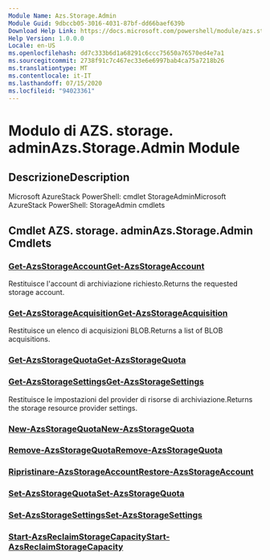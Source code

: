 ```yaml
---
Module Name: Azs.Storage.Admin
Module Guid: 9dbccb05-3016-4031-87bf-dd66baef639b
Download Help Link: https://docs.microsoft.com/powershell/module/azs.storage.admin
Help Version: 1.0.0.0
Locale: en-US
ms.openlocfilehash: dd7c333b6d1a68291c6ccc75650a76570ed4e7a1
ms.sourcegitcommit: 2738f91c7c467ec33e6e6997bab4ca75a7218b26
ms.translationtype: MT
ms.contentlocale: it-IT
ms.lasthandoff: 07/15/2020
ms.locfileid: "94023361"
---
```

# <span data-ttu-id="ed4ac-101">Modulo di AZS. storage. admin</span><span class="sxs-lookup"><span data-stu-id="ed4ac-101">Azs.Storage.Admin Module</span></span>
## <span data-ttu-id="ed4ac-102">Descrizione</span><span class="sxs-lookup"><span data-stu-id="ed4ac-102">Description</span></span>
<span data-ttu-id="ed4ac-103">Microsoft AzureStack PowerShell: cmdlet StorageAdmin</span><span class="sxs-lookup"><span data-stu-id="ed4ac-103">Microsoft AzureStack PowerShell: StorageAdmin cmdlets</span></span>

## <span data-ttu-id="ed4ac-104">Cmdlet AZS. storage. admin</span><span class="sxs-lookup"><span data-stu-id="ed4ac-104">Azs.Storage.Admin Cmdlets</span></span>
### [<span data-ttu-id="ed4ac-105">Get-AzsStorageAccount</span><span class="sxs-lookup"><span data-stu-id="ed4ac-105">Get-AzsStorageAccount</span></span>](Get-AzsStorageAccount.md)
<span data-ttu-id="ed4ac-106">Restituisce l'account di archiviazione richiesto.</span><span class="sxs-lookup"><span data-stu-id="ed4ac-106">Returns the requested storage account.</span></span>

### [<span data-ttu-id="ed4ac-107">Get-AzsStorageAcquisition</span><span class="sxs-lookup"><span data-stu-id="ed4ac-107">Get-AzsStorageAcquisition</span></span>](Get-AzsStorageAcquisition.md)
<span data-ttu-id="ed4ac-108">Restituisce un elenco di acquisizioni BLOB.</span><span class="sxs-lookup"><span data-stu-id="ed4ac-108">Returns a list of BLOB acquisitions.</span></span>

### [<span data-ttu-id="ed4ac-109">Get-AzsStorageQuota</span><span class="sxs-lookup"><span data-stu-id="ed4ac-109">Get-AzsStorageQuota</span></span>](Get-AzsStorageQuota.md)


### [<span data-ttu-id="ed4ac-110">Get-AzsStorageSettings</span><span class="sxs-lookup"><span data-stu-id="ed4ac-110">Get-AzsStorageSettings</span></span>](Get-AzsStorageSettings.md)
<span data-ttu-id="ed4ac-111">Restituisce le impostazioni del provider di risorse di archiviazione.</span><span class="sxs-lookup"><span data-stu-id="ed4ac-111">Returns the storage resource provider settings.</span></span>

### [<span data-ttu-id="ed4ac-112">New-AzsStorageQuota</span><span class="sxs-lookup"><span data-stu-id="ed4ac-112">New-AzsStorageQuota</span></span>](New-AzsStorageQuota.md)


### [<span data-ttu-id="ed4ac-113">Remove-AzsStorageQuota</span><span class="sxs-lookup"><span data-stu-id="ed4ac-113">Remove-AzsStorageQuota</span></span>](Remove-AzsStorageQuota.md)


### [<span data-ttu-id="ed4ac-114">Ripristinare-AzsStorageAccount</span><span class="sxs-lookup"><span data-stu-id="ed4ac-114">Restore-AzsStorageAccount</span></span>](Restore-AzsStorageAccount.md)


### [<span data-ttu-id="ed4ac-115">Set-AzsStorageQuota</span><span class="sxs-lookup"><span data-stu-id="ed4ac-115">Set-AzsStorageQuota</span></span>](Set-AzsStorageQuota.md)


### [<span data-ttu-id="ed4ac-116">Set-AzsStorageSettings</span><span class="sxs-lookup"><span data-stu-id="ed4ac-116">Set-AzsStorageSettings</span></span>](Set-AzsStorageSettings.md)


### [<span data-ttu-id="ed4ac-117">Start-AzsReclaimStorageCapacity</span><span class="sxs-lookup"><span data-stu-id="ed4ac-117">Start-AzsReclaimStorageCapacity</span></span>](Start-AzsReclaimStorageCapacity.md)



